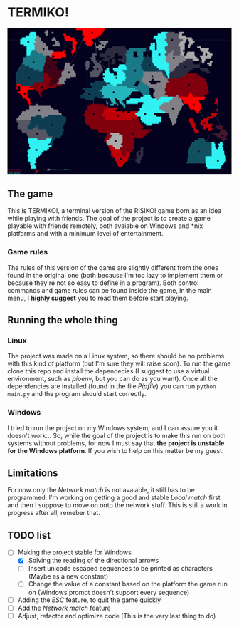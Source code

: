 # TERMIKO!
![alt text](https://github.com/Jac-Lazza/termiko/blob/master/termiko_preview.png)

## The game
This is TERMIKO!, a terminal version of the RISIKO! game born as an idea while playing with friends.
The goal of the project is to create a game playable with friends remotely, both avaiable on Windows and \*nix
platforms and with a minimum level of entertainment.

### Game rules
The rules of this version of the game are slightly different from the ones found in the original one (both because
I'm too lazy to implement them or because they're not so easy to define in a program).
Both control commands and game rules can be found inside the game, in the main menu, I **highly suggest** you to read them
before start playing.

## Running the whole thing

### Linux
The project was made on a Linux system, so there should be no problems with this kind of platform (but I'm sure they will raise soon).
To run the game clone this repo and install the dependecies (I suggest to use a virtual environment, such as *pipenv*, but you can do as you want).
Once all the dependencies are installed (found in the file *Pipfile*) you can run `python main.py` and the program should start correctly.

### Windows
I tried to run the project on my Windows system, and I can assure you it doesn't work...
So, while the goal of the project is to make this run on both systems without problems, for now I must say that **the project is unstable for the Windows platform**. If you wish to help on this matter be my guest.

## Limitations

For now only the *Network match* is not avaiable, it still has to be programmed. I'm working on getting a good and stable *Local match* first and then I
suppose to move on onto the network stuff. This is still a work in progress after all, remeber that.

## TODO list
- [ ] Making the project stable for Windows
  - [X] Solving the reading of the directional arrows
  - [ ] Insert unicode escaped sequences to be printed as characters (Maybe as a new constant)
  - [ ] Change the value of a constant based on the platform the game run on (Windows prompt doesn't support every sequence)
- [ ] Adding the *ESC* feature, to quit the game quickly
- [ ] Add the *Network match* feature
- [ ] Adjust, refactor and optimize code (This is the very last thing to do)

